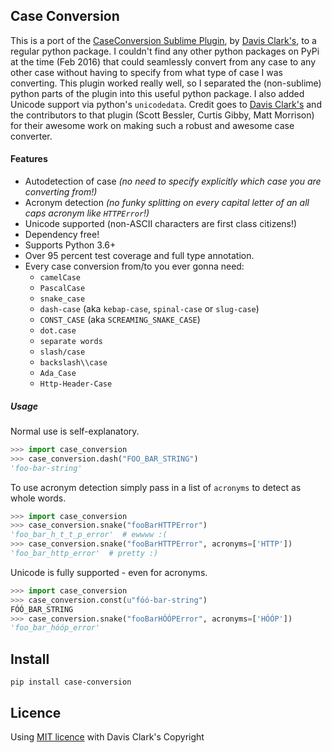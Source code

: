 ## Case Conversion

This is a port of the [CaseConversion Sublime Plugin](https://github.com/jdc0589/CaseConversion), by [Davis Clark's](https://github.com/jdc0589), to a regular python package. I couldn't find any other python packages on PyPi at the time (Feb 2016) that could seamlessly convert from any case to any other case without having to specify from what type of case I was converting. This plugin worked really well, so I separated the (non-sublime) python parts of the plugin into this useful python package. I also added Unicode support via python's `unicodedata`. Credit goes to [Davis Clark's](https://github.com/jdc0589) and the contributors to that plugin (Scott Bessler, Curtis Gibby, Matt Morrison) for their awesome work on making such a robust and awesome case converter.

#### Features

- Autodetection of case *(no need to specify explicitly which case you are converting from!)*
- Acronym detection *(no funky splitting on every capital letter of an all caps acronym like `HTTPError`!)*
- Unicode supported (non-ASCII characters are first class citizens!)
- Dependency free!
- Supports Python 3.6+
- Over 95 percent test coverage and full type annotation.
- Every case conversion from/to you ever gonna need:
  - `camelCase`
  - `PascalCase`
  - `snake_case`
  - `dash-case` (aka `kebap-case`, `spinal-case`  or `slug-case`)
  - `CONST_CASE` (aka `SCREAMING_SNAKE_CASE`)
  - `dot.case`
  - `separate words`
  - `slash/case`
  - `backslash\\case`
  - `Ada_Case`
  - `Http-Header-Case`

##### Usage

Normal use is self-explanatory.

```python
>>> import case_conversion
>>> case_conversion.dash("FOO_BAR_STRING")
'foo-bar-string'
```

To use acronym detection simply pass in a list of `acronyms` to detect as whole words.

```python
>>> import case_conversion
>>> case_conversion.snake("fooBarHTTPError")
'foo_bar_h_t_t_p_error'  # ewwww :(
>>> case_conversion.snake("fooBarHTTPError", acronyms=['HTTP'])
'foo_bar_http_error'  # pretty :)
```

Unicode is fully supported - even for acronyms.

```python
>>> import case_conversion
>>> case_conversion.const(u"fóó-bar-string")
FÓÓ_BAR_STRING
>>> case_conversion.snake("fooBarHÓÓPError", acronyms=['HÓÓP'])
'foo_bar_hóóp_error'
```



## Install

```
pip install case-conversion
```

## Licence

Using [MIT licence](LICENSE.txt) with Davis Clark's Copyright
